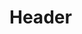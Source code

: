 <!-- generated by markdown-notes-tree -->

# Header

<!-- optional markdown-notes-tree directory description starts here -->

<!-- optional markdown-notes-tree directory description ends here -->


